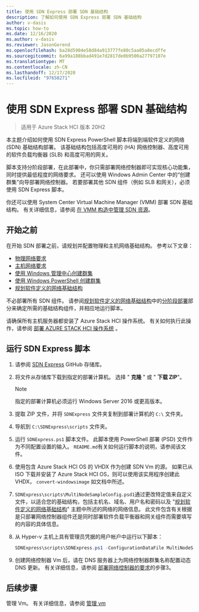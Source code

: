 ```yaml
---
title: 使用 SDN Express 部署 SDN 基础结构
description: 了解如何使用 SDN Express 部署 SDN 基础结构
author: v-dasis
ms.topic: how-to
ms.date: 12/16/2020
ms.author: v-dasis
ms.reviewer: JasonGerend
ms.openlocfilehash: ba28d5904e58d84a913777fe80c5aa05a8ecdffe
ms.sourcegitcommit: 6a99a188bbad491e7d2817de0b9500a27797107e
ms.translationtype: MT
ms.contentlocale: zh-CN
ms.lasthandoff: 12/17/2020
ms.locfileid: "97658271"
---
```

# <a name="deploy-an-sdn-infrastructure-using-sdn-express"></a>使用 SDN Express 部署 SDN 基础结构

> 适用于 Azure Stack HCI 版本 20H2

本主题介绍如何使用 SDN Express PowerShell 脚本将端到端软件定义的网络 (SDN) 基础结构部署。 该基础结构包括高度可用的 (HA) 网络控制器、高度可用的软件负载均衡器 (SLB) 和高度可用的网关。  

脚本支持分阶段部署，在此部署中，你只需部署网络控制器即可实现核心功能集，同时提供最低程度的网络要求。 还可以使用 Windows Admin Center 中的“创建群集”向导部署网络控制器。 若要部署其他 SDN 组件（例如 SLB 和网关），必须使用 SDN Express 脚本。

你还可以使用 System Center Virtual Machine Manager (VMM) 部署 SDN 基础结构。 有关详细信息，请参阅 [在 VMM 构造中管理 SDN 资源](https://docs.microsoft.com/system-center/vmm/network-sdn)。

## <a name="before-you-begin"></a>开始之前

在开始 SDN 部署之前，请规划并配置物理和主机网络基础结构。 参考以下文章：

- [物理网络要求](../concepts/physical-network-requirements.md)
- [主机网络要求](../concepts/host-network-requirements.md)
- [使用 Windows 管理中心创建群集](create-cluster.md)
- [使用 Windows PowerShell 创建群集](create-cluster-powershell.md)
- [规划软件定义的网络基础结构](../concepts/plan-software-defined-networking-infrastructure.md)

不必部署所有 SDN 组件。 请参阅[规划软件定义的网络基础结构](../concepts/plan-software-defined-networking-infrastructure.md)中的[分阶段部署](../concepts/plan-software-defined-networking-infrastructure.md#phased-deployment)部分来确定所需的基础结构组件，并相应地运行脚本。

请确保所有主机服务器都安装了 Azure Stack HCI 操作系统。 有关如何执行此操作，请参阅 [部署 AZURE STACK HCI 操作系统](operating-system.md) 。

## <a name="run-the-sdn-express-scripts"></a>运行 SDN Express 脚本

1. 请参阅 [SDN Express](https://github.com/microsoft/SDN) GitHub 存储库。

1. 将文件从存储库下载到指定的部署计算机。 选择 " **克隆** " 或 " **下载 ZIP**"。

    > [!NOTE]
    > 指定的部署计算机必须运行 Windows Server 2016 或更高版本。

1. 提取 ZIP 文件，并将 `SDNExpress` 文件夹复制到部署计算机的 `C:\` 文件夹。

1. 导航到 `C:\SDNExpress\scripts` 文件夹。

1. 运行 `SDNExpress.ps1` 脚本文件。 此脚本使用 PowerShell 部署 (PSD) 文件作为不同配置设置的输入。 `README.md`有关如何运行脚本的说明，请参阅该文件。  

1. 使用包含 Azure Stack HCI OS 的 VHDX 作为创建 SDN Vm 的源。 如果已从 ISO 下载并安装了 Azure Stack HCI OS，则可以使用该实用程序创建此 VHDX， `convert-windowsimage` 如文档中所述。

1. `SDNExpress\scripts\MultiNodeSampleConfig.psd1`通过更改特定值来自定义文件，以适合您的基础结构，包括主机名、域名、用户名和密码以及 "[规划软件定义的网络基础结构](../concepts/plan-software-defined-networking-infrastructure.md)" 主题中所述的网络的网络信息。 此文件包含有关根据是只部署网络控制器组件还是同时部署软件负载平衡器和网关组件而需要填写的内容的具体信息。

1. 从 Hyper-v 主机上具有管理员凭据的用户帐户中运行以下脚本：

    ```powershell
    SDNExpress\scripts\SDNExpress.ps1 -ConfigurationDataFile MultiNodeSampleConfig.psd1 -Verbose
    ```

1. 创建网络控制器 Vm 后，请在 DNS 服务器上为网络控制器群集名称配置动态 DNS 更新。 有关详细信息，请参阅 [部署网络控制器的要求](https://docs.microsoft.com/windows-server/networking/sdn/plan/installation-and-preparation-requirements-for-deploying-network-controller#step-3-configure-dynamic-dns-registration-for-network-controller)的步骤3。

## <a name="next-steps"></a>后续步骤

管理 Vm。 有关详细信息，请参阅 [管理 vm](../manage/vm.md)